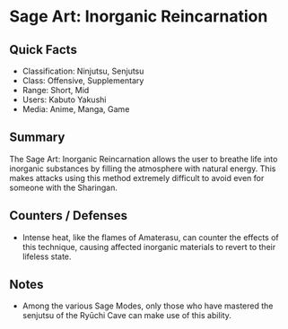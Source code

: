 # Sage Art: Inorganic Reincarnation

## Quick Facts
- Classification: Ninjutsu, Senjutsu
- Class: Offensive, Supplementary
- Range: Short, Mid
- Users: Kabuto Yakushi
- Media: Anime, Manga, Game

## Summary
The Sage Art: Inorganic Reincarnation allows the user to breathe life into inorganic substances by filling the atmosphere with natural energy. This makes attacks using this method extremely difficult to avoid even for someone with the Sharingan.

## Counters / Defenses
- Intense heat, like the flames of Amaterasu, can counter the effects of this technique, causing affected inorganic materials to revert to their lifeless state.

## Notes
- Among the various Sage Modes, only those who have mastered the senjutsu of the Ryūchi Cave can make use of this ability.
